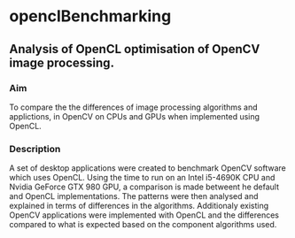# openclBenchmarking

## Analysis of OpenCL optimisation of OpenCV image processing.

### Aim
 To compare the the differences of image processing algorithms and applictions, in  OpenCV on CPUs and GPUs when implemented using OpenCL.

### Description
A set of desktop applications were created to benchmark OpenCV software which uses OpenCL. Using the time to run  on an Intel i5-4690K CPU and Nvidia GeForce GTX 980 GPU, a comparison is made betweent he default and OpenCL implementations. The patterns were then analysed and explained in terms of differences in the algorithms. Additionaly existing OpenCV applications were implemented with OpenCL and the differences compared to what is expected based on the component algorithms used.

